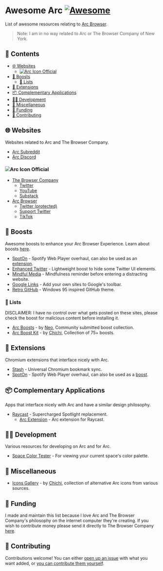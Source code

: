 <!--lint disable awesome-git-repo-age awesome-github awesome-toc double-link-->

# Awesome Arc [![Awesome](https://awesome.re/badge.svg)](https://awesome.re)

List of awesome resources relating to [Arc Browser](https://arc.net/).

> Note: I am in no way related to Arc or The Browser Company of New York.

## 📜 Contents

<!--lint disable awesome-list-item-->

<!-- toc -->

- [🌐 Websites](#%F0%9F%8C%90-websites)
  - [![Arc Icon](https://raw.githubusercontent.com/BurAndBY/awesome-arc/main/images/arc.png) Official](#arc-iconhttpsrawgithubusercontentcomburandbyawesome-arcmainimagesarcpng-official)
- [🚀 Boosts](#%F0%9F%9A%80-boosts)
  - [📇 Lists](#%F0%9F%93%87-lists)
- [🧩 Extensions](#%F0%9F%A7%A9-extensions)
- [📦 Complementary Applications](#%F0%9F%93%A6-complementary-applications)
- [🧑‍💻 Development](#%F0%9F%A7%91%E2%80%8D%F0%9F%92%BB-development)
- [🌱 Miscellaneous](#%F0%9F%8C%B1-miscellaneous)
- [💸 Funding](#%F0%9F%92%B8-funding)
- [📝 Contributing](#%F0%9F%93%9D-contributing)

<!-- tocstop -->

<!--lint enable awesome-list-item-->

## 🌐 Websites

Websites related to Arc and The Browser Company.

- [Arc Subreddit](https://www.reddit.com/r/ArcBrowser/)
- [Arc Discord](https://discord.com/invite/arcinternet)

### ![Arc Icon](https://raw.githubusercontent.com/BurAndBY/awesome-arc/main/images/arc.png) Official

- [The Browser Company](https://thebrowser.company/)
  - [Twitter](https://twitter.com/browsercompany)
  - [YouTube](https://www.youtube.com/@TheBrowserCompany)
  - [Substack](https://browsercompany.substack.com/)
- [Arc Browser](https://arc.net/)
  - [Twitter (protected)](https://twitter.com/ArcInternet)
  - [Support Twitter](https://twitter.com/ArcMembership)
  - [TikTok](https://www.tiktok.com/@arc_journal)

## 🚀 Boosts

Awesome boosts to enhance your Arc Browser Experience. Learn about boosts [here](https://resources.arc.net/en/articles/6808613-boosts-customize-any-website).

- [SpotOn](https://github.com/SenpaiHunters/SpotOn) - Spotify Web Player overhaul, can also be used as an [extension](#🧩-extensions).
- [Enhanced Twitter](https://github.com/Xilantra/enhanced-twitter) - Lightweight boost to hide some Twitter UI elements.
- [Mindful Media](https://github.com/qu8n/arc-boost-mindful-media) - Mindfulness reminder before entering a distracting website.
- [Google Links](https://arc.net/e/2CADECD1-9839-4057-9EA9-A9988ABC4B92) - Add your own sites to Google's toolbar.
- [Retro GitHub](https://arcboosts.com/boosts/25/retro-github) - Windows 95 inspired GitHub theme.

### 📇 Lists

DISCLAIMER: I have no control over what gets posted on these sites, please check the boost for malicious content before installing it.

- [Arc Boosts](https://arcboosts.com/boosts) - by [Neo](https://twitter.com/neoighodaro), Community submitted boost collection.
- [Arc Boost Kit](https://madebychichi.gumroad.com/l/boostkit) - by [Chichi](https://twitter.com/madebychichi), Collection of 75+ boosts.

## 🧩 Extensions

Chromium extensions that interface nicely with Arc.

- [Stash](https://chrome.google.com/webstore/detail/stash/hkbmapdgnjblkefjfoanalgdmfcjmejo) - Universal Chromium bookmark sync.
- [SpotOn](https://github.com/SenpaiHunters/SpotOn) - Spotify Web Player overhaul, can also be used as a [boost](#🚀-boosts).

## 📦 Complementary Applications

Apps that interface nicely with Arc and have a similar design philosophy.

- [Raycast](https://www.raycast.com/) - Supercharged Spotlight replacement.
  - [Arc Extension](https://www.raycast.com/the-browser-company/arc) - Arc extension for Raycast.

## 🧑‍💻 Development

Various resources for developing on Arc and for Arc.

- [Space Color Tester](https://arc.net/colors.html) - For viewing your current space's color palette.

## 🌱 Miscellaneous

- [Icons Gallery](https://lechichi.notion.site/Arc-Icon-Gallery-198384b780104dbf98b990a5fb9eec26) - by [Chichi](https://twitter.com/madebychichi), collection of alternative Arc icons from various sources.

## 💸 Funding

I made and maintain this list because I love Arc and The Browser Company's philosophy on the internet computer they're creating. If you wish to contribute money please send it directly to The Browser Company [here](https://browsercompany.substack.com/subscribe).

## 📝 Contributing

Contributions welcome! You can either [open up an issue](https://docs.github.com/en/issues/tracking-your-work-with-issues/creating-an-issue) with what you want added, or [you can contribute them yourself](contributing.md).
